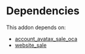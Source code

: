 # Dependencies

This addon depends on:

- [account_avatax_sale_oca](https://github.com/bringout/oca-financial)
- [website_sale](https://github.com/bringout/oca-ocb-sale/tree/b79cef0fc454482466e93989011360a14a738822/odoo-bringout-oca-ocb-website_sale)
